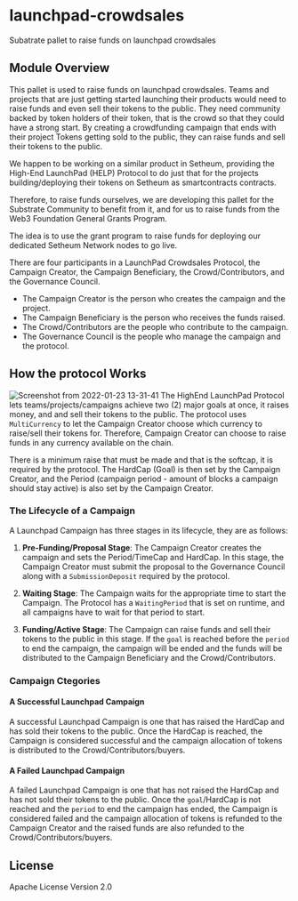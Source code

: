 # launchpad-crowdsales
Subatrate pallet to raise funds on launchpad crowdsales

## Module Overview

This pallet is used to raise funds on launchpad crowdsales.
Teams and projects that are just getting started launching their products would need to raise funds and even sell their tokens to the public. They need community backed by token holders of their token, that is the crowd so that they could have a strong start. By creating a crowdfunding campaign that ends with their project Tokens getting sold to the public, they can raise funds and sell their tokens to the public.

We happen to be working on a similar product in Setheum, providing the High-End LaunchPad (HELP) Protocol to do just that for the projects building/deploying their tokens on Setheum as smartcontracts contracts.

Therefore, to raise funds ourselves, we are developing this pallet for the Substrate Community to benefit from it, and for us to raise funds from the Web3 Foundation General Grants Program.

The idea is to use the grant program to raise funds for deploying our dedicated Setheum Network nodes to go live.

There are four participants in a LaunchPad Crowdsales Protocol, the Campaign Creator, the Campaign Beneficiary, the Crowd/Contributors, and the Governance Council.

* The Campaign Creator is the person who creates the campaign and the project.
* The Campaign Beneficiary is the person who receives the funds raised.
* The Crowd/Contributors are the people who contribute to the campaign.
* The Governance Council is the people who manage the campaign and the protocol.

## How the protocol Works
![Screenshot from 2022-01-23 13-31-41](https://user-images.githubusercontent.com/15086345/150666483-3f9a07b3-2e76-46f9-97f9-729679c03f1c.png)
The HighEnd LaunchPad Protocol lets teams/projects/campaigns achieve two (2) major goals at once, it raises money, and and sell their tokens to the public.
The protocol uses `MultiCurrency` to let the Campaign Creator choose which currency to raise/sell their tokens for. Therefore,  Campaign Creator can choose to raise funds in any currency available on the chain.

There is a minimum raise that must be made and that is the softcap, it is required by the protocol. The HardCap (Goal) is then set by the Campaign Creator, and the Period (campaign period - amount of blocks a campaign should stay active) is also set by the Campaign Creator.

### The Lifecycle of a Campaign

A Launchpad Campaign has three stages in its lifecycle, they are as follows:

1. **Pre-Funding/Proposal Stage**: The Campaign Creator creates the campaign and sets the Period/TimeCap and HardCap. In this stage, the Campaign Creator must submit the proposal to the Governance Council along with a `SubmissionDeposit` required by the protocol.

2. **Waiting Stage**: The Campaign waits for the appropriate time to start the Campaign. The Protocol has a `WaitingPeriod` that is set on runtime, and all campaigns have to wait for that period to start. 

3. **Funding/Active Stage**: The Campaign can raise funds and sell their tokens to the public in this stage. If the `goal` is reached before the `period` to end the campaign, the campaign will be ended and the funds will be distributed to the Campaign Beneficiary and the Crowd/Contributors.

### Campaign Ctegories

#### A Successful Launchpad Campaign

A successful Launchpad Campaign is one that has raised the HardCap and has sold their tokens to the public. Once the HardCap is reached, the Campaign is considered successful and the campaign allocation of tokens is distributed to the Crowd/Contributors/buyers.

#### A Failed Launchpad Campaign

A failed Launchpad Campaign is one that has not raised the HardCap and has not sold their tokens to the public. Once the `goal`/HardCap is not reached and the `period` to end the campaign has ended, the Campaign is considered failed and the campaign allocation of tokens is refunded to the Campaign Creator and the raised funds are also refunded to the Crowd/Contributors/buyers.

## License
Apache License Version 2.0
